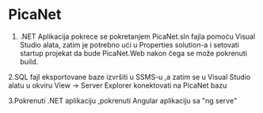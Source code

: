 # PicaNet

1. .NET Aplikacija pokrece se pokretanjem PicaNet.sln fajla pomoću Visual Studio alata, zatim je potrebno ući u Properties solution-a i setovati startup projekat da bude PicaNet.Web nakon čega se može pokrenuti build.

2.SQL fajl eksportovane baze izvršiti u SSMS-u ,a zatim se u Visual Studio alatu u okviru View -> Server Explorer konektovati na PicaNet    bazu

3.Pokrenuti .NET aplikaciju ,pokrenuti Angular aplikaciju sa "ng serve"
